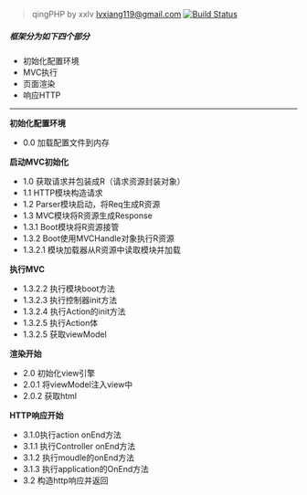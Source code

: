 > qingPHP
> by xxlv  lvxiang119@gmail.com
[![Build Status](https://travis-ci.org/xxlv/qingPHP?branch=master)](https://travis-ci.org/xxlv/qingPHP)

##### 框架分为如下四个部分

-  初始化配置环境
-  MVC执行
- 页面渲染
- 响应HTTP


------
**初始化配置环境**
- 0.0 加载配置文件到内存

**启动MVC初始化**

- 1.0 获取请求并包装成R（请求资源封装对象）
- 1.1  HTTP模块构造请求
- 1.2 Parser模块启动，将Req生成R资源
- 1.3 MVC模块将R资源生成Response
- 1.3.1 Boot模块将R资源接管
- 1.3.2 Boot使用MVCHandle对象执行R资源
- 1.3.2.1 模块加载器从R资源中读取模块并加载

**执行MVC**
- 1.3.2.2 执行模块boot方法
- 1.3.2.3 执行控制器init方法
- 1.3.2.4 执行Action的init方法
- 1.3.2.5 执行Action体
- 1.3.2.5 获取viewModel

**渲染开始**
- 2.0 初始化view引擎
- 2.0.1 将viewModel注入view中
- 2.0.2 获取html

**HTTP响应开始**
- 3.1.0执行action onEnd方法
- 3.1.1 执行Controller onEnd方法
- 3.1.2 执行moudle的onEnd方法
- 3.1.3 执行application的OnEnd方法
- 3.2 构造http响应并返回
